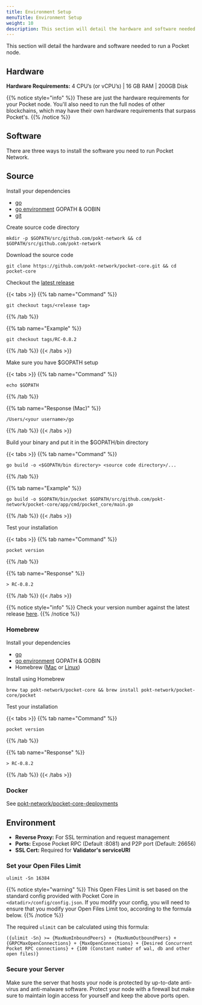 ```yaml
---
title: Environment Setup
menuTitle: Environment Setup
weight: 10
description: This section will detail the hardware and software needed to run a Pocket node.
---
```



This section will detail the hardware and software needed to run a Pocket node.

## Hardware

**Hardware Requirements:** 4 CPU’s (or vCPU’s) | 16 GB RAM | 200GB Disk

{{% notice style="info" %}}
These are just the hardware requirements for your Pocket node. You'll also need to run the full nodes of other blockchains, which may have their own hardware requirements that surpass Pocket's.
{{% /notice %}}

## Software

There are three ways to install the software you need to run Pocket Network.

## Source

Install your dependencies

* [go](https://golang.org/doc/install)
* [go environment](https://golang.org/doc/gopath_code.html#Workspaces) GOPATH & GOBIN
* [git](https://git-scm.com/book/en/v2/Getting-Started-Installing-Git)

Create source code directory

```
mkdir -p $GOPATH/src/github.com/pokt-network && cd $GOPATH/src/github.com/pokt-network
```

Download the source code

```
git clone https://github.com/pokt-network/pocket-core.git && cd pocket-core
```

Checkout the [latest release](https://github.com/pokt-network/pocket-core/releases)

{{< tabs >}}
{{% tab name="Command" %}}
```
git checkout tags/<release tag>
```
{{% /tab %}}

{{% tab name="Example" %}}
```
git checkout tags/RC-0.8.2
```
{{% /tab %}}
{{< /tabs >}}

Make sure you have $GOPATH setup

{{< tabs >}}
{{% tab name="Command" %}}
```
echo $GOPATH
```
{{% /tab %}}

{{% tab name="Response (Mac)" %}}
```
/Users/<your username>/go
```
{{% /tab %}}
{{< /tabs >}}

Build your binary and put it in the $GOPATH/bin directory

{{< tabs >}}
{{% tab name="Command" %}}
```
go build -o <$GOPATH/bin directory> <source code directory>/...
```
{{% /tab %}}

{{% tab name="Example" %}}
```
go build -o $GOPATH/bin/pocket $GOPATH/src/github.com/pokt-network/pocket-core/app/cmd/pocket_core/main.go
```
{{% /tab %}}
{{< /tabs >}}

Test your installation

{{< tabs >}}
{{% tab name="Command" %}}
```
pocket version
```
{{% /tab %}}

{{% tab name="Response" %}}
```
> RC-0.8.2
```
{{% /tab %}}
{{< /tabs >}}

{{% notice style="info" %}}
Check your version number against the latest release [here](https://github.com/pokt-network/pocket-core/releases).
{{% /notice %}}

### Homebrew

Install your dependencies

* [go](https://golang.org/doc/install)
* [go environment](https://golang.org/doc/gopath_code.html#Workspaces) GOPATH & GOBIN
* Homebrew ([Mac](https://brew.sh) or [Linux](https://docs.brew.sh/Homebrew-on-Linux))

Install using Homebrew

```
brew tap pokt-network/pocket-core && brew install pokt-network/pocket-core/pocket
```

Test your installation

{{< tabs >}}
{{% tab name="Command" %}}
```
pocket version
```
{{% /tab %}}

{{% tab name="Response" %}}
```
> RC-0.8.2
```
{{% /tab %}}
{{< /tabs >}}

### Docker

See [pokt-network/pocket-core-deployments](https://github.com/pokt-network/pocket-core-deployments)

## Environment

* **Reverse Proxy:** For SSL termination and request management
* **Ports:** Expose Pocket RPC (Default :8081) and P2P port (Default: 26656)
* **SSL Cert:** Required for **Validator's serviceURI**

### Set your Open Files Limit

```
ulimit -Sn 16384
```

{{% notice style="warning" %}}
This Open Files Limit is set based on the standard config provided with Pocket Core in `<datadir>/config/config.json`. If you modify your config, you will need to ensure that you modify your Open Files Limit too, according to the formula below.
{{% /notice %}}

The required `ulimit` can be calculated using this formula:

`({ulimit -Sn} >= {MaxNumInboundPeers} + {MaxNumOutboundPeers} + {GRPCMaxOpenConnections} + {MaxOpenConnections} + {Desired Concurrent Pocket RPC connections} + {100 (Constant number of wal, db and other open files)}`

### Secure your Server

Make sure the server that hosts your node is protected by up-to-date anti-virus and anti-malware software. Protect your node with a firewall but make sure to maintain login access for yourself and keep the above ports open.
